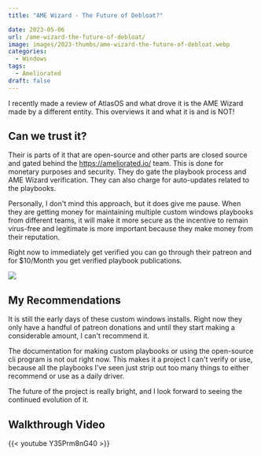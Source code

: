 ```yaml
---
title: "AME Wizard - The Future of Debloat?"

date: 2023-05-06
url: /ame-wizard-the-future-of-debloat/
image: images/2023-thumbs/ame-wizard-the-future-of-debloat.webp
categories:
  - Windows
tags:
  - Ameliorated
draft: false
---
```

I recently made a review of AtlasOS and what drove it is the AME Wizard made by a different entity. This overviews it and what it is and is NOT!
<!--more-->

## Can we trust it?

Their is parts of it that are open-source and other parts are closed source and gated behind the <https://ameliorated.io/> team. This is done for monetary purposes and security. They do gate the playbook process and AME Wizard verification. They can also charge for auto-updates related to the playbooks. 

Personally, I don't mind this approach, but it does give me pause. When they are getting money for maintaining multiple custom windows playbooks from different teams, it will make it more secure as the incentive to remain virus-free and legitimate is more important because they make money from their reputation.

Right now to immediately get verified you can go through their patreon and for $10/Month you get verified playbook publications.

![](/images/2023/ame/verified.webp)

## My Recommendations

It is still the early days of these custom windows installs. Right now they only have a handful of patreon donations and until they start making a considerable amount, I can't recommend it.

The documentation for making custom playbooks or using the open-source cli program is not out right now. This makes it a project I can't verify or use, because all the playbooks I've seen just strip out too many things to either recommend or use as a daily driver.

The future of the project is really bright, and I look forward to seeing the continued evolution of it.

## Walkthrough Video

{{< youtube Y35Prm8nG40 >}}
